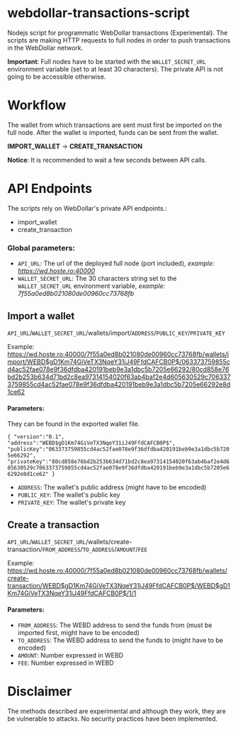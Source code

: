 # webdollar-transactions-script
Nodejs script for programmatic WebDollar transactions (Experimental). The scripts are making HTTP requests to full nodes in order to push transactions in the WebDollar network.

**Important**: Full nodes have to be started with the `WALLET_SECRET_URL` environment variable (set to at least 30 characters). The private API is not going to be accessible otherwise.

# Workflow

The wallet from which transactions are sent must first be imported on the full node. After the wallet is imported, funds can be sent from the wallet.

**IMPORT_WALLET** -> **CREATE_TRANSACTION**

**Notice**: It is recommended to wait a few seconds between API calls.

# API Endpoints

The scripts rely on WebDollar's private API endpoints.:
- import_wallet
- create_transaction

### Global parameters:
- `API_URL`: The url of the deployed full node (port included), _example: https://wd.hoste.ro:40000_
- `WALLET_SECRET_URL`: The 30 characters string set to the `WALLET_SECRET_URL` environment variable, _example: 7f55a0ed8b021080de00960cc73768fb_

## Import a wallet
 `API_URL`/`WALLET_SECRET_URL`/wallets/import/`ADDRESS`/`PUBLIC_KEY`/`PRIVATE_KEY`

Example: https://wd.hoste.ro:40000/7f55a0ed8b021080de00960cc73768fb/wallets/import/WEBD$gD1Km74GiVeTX3NqeY31iJ49FfdCAFCB0P$/063373759855cd4ac52fae078e9f36dfdba420191beb9e3a1dbc5b7205e66292/80cd858e76bd2b253b634d71bd2c8ea97314154020f63ab4baf2e4d605630529c7063373759855cd4ac52fae078e9f36dfdba420191beb9e3a1dbc5b7205e66292e8d1ce62

#### Parameters:

They can be found in the exported wallet file.

`{ "version":"0.1",
  "address":"WEBD$gD1Km74GiVeTX3NqeY31iJ49FfdCAFCB0P$",
  "publicKey":"063373759855cd4ac52fae078e9f36dfdba420191beb9e3a1dbc5b7205e66292",
  "privateKey":"80cd858e76bd2b253b634d71bd2c8ea97314154020f63ab4baf2e4d605630529c7063373759855cd4ac52fae078e9f36dfdba420191beb9e3a1dbc5b7205e66292e8d1ce62" }`

- `ADDRESS`: The wallet's public address (might have to be encoded)
- `PUBLIC_KEY`: The wallet's public key
- `PRIVATE_KEY`: The wallet's private key

## Create a transaction
 `API_URL`/`WALLET_SECRET_URL`/wallets/create-transaction/`FROM_ADDRESS`/`TO_ADDRESS`/`AMOUNT`/`FEE`

Example: https://wd.hoste.ro:40000/7f55a0ed8b021080de00960cc73768fb/wallets/create-transaction/WEBD$gD1Km74GiVeTX3NqeY31iJ49FfdCAFCB0P$/WEBD$gD1Km74GiVeTX3NqeY31iJ49FfdCAFCB0P$/1/1

#### Parameters:

- `FROM_ADDRESS`: The WEBD address to send the funds from (must be imported first, might have to be encoded)
- `TO_ADDRESS`: The WEBD address to send the funds to (might have to be encoded)
- `AMOUNT`: Number expressed in WEBD
- `FEE`: Number expressed in WEBD


# Disclaimer
The methods described are experimental and although they work, they are be vulnerable to attacks. No security practices have been implemented.
